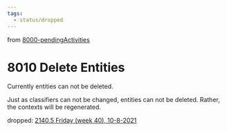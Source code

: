 ```yaml
---
tags:
  - status/dropped
---
```

from [8000-pendingActivities](8000-pendingActivities.md)
# 8010 Delete Entities
Currently entities can not be deleted.

Just as classifiers can not be changed, entities can not be deleted. Rather, the contexts will be regenerated.

dropped: [2140.5 Friday (week 40), 10-8-2021](2140.5%20Friday%20(week%2040),%2010-8-2021.md)